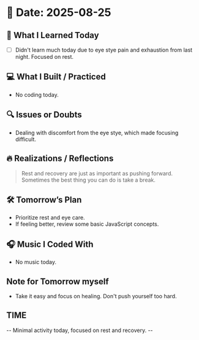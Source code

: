 # 📅 Date: 2025-08-25

## 🧠 What I Learned Today

- [ ] Didn't learn much today due to eye stye pain and exhaustion from last night. Focused on rest.

## 💻 What I Built / Practiced

- No coding today.

## 🔍 Issues or Doubts

- Dealing with discomfort from the eye stye, which made focusing difficult.

## 🔥 Realizations / Reflections

> Rest and recovery are just as important as pushing forward. Sometimes the best thing you can do is take a break.

## 🛠 Tomorrow’s Plan

- Prioritize rest and eye care.
- If feeling better, review some basic JavaScript concepts.

## 🎧 Music I Coded With

- No music today.

## Note for Tomorrow myself

- Take it easy and focus on healing. Don't push yourself too hard.

## TIME

-- Minimal activity today, focused on rest and recovery. --